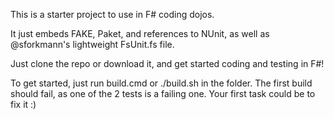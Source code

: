 This is a starter project to use in F# coding dojos.

It just embeds FAKE, Paket, and references to NUnit, as well as @sforkmann's lightweight FsUnit.fs file.

Just clone the repo or download it, and get started coding and testing in F#!

To get started, just run build.cmd or ./build.sh in the folder. The first build should fail, as one of the 2 tests is a failing one. Your first task could be to fix it :)
